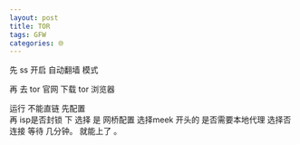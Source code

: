 ```yaml
---
layout: post
title: TOR 
tags: GFW
categories: 🌐
---
```


先    ss  开启 自动翻墙 模式  

再  去 tor 官网 下载 tor 浏览器 

运行  不能直链   先配置  
再 isp是否封锁 下 选择 是 
网桥配置  选择meek 开头的 
是否需要本地代理  选择否     连接  等待  几分钟。  就能上了 。

